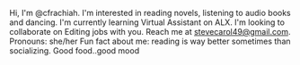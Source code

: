 Hi, I'm @cfrachiah. 
I'm interested in reading novels, listening to audio books and dancing. 
I'm currently learning Virtual Assistant on ALX. 
I'm looking to collaborate on Editing jobs with you.
Reach me at stevecarol49@gmail.com.
Pronouns: she/her
Fun fact about me: reading is way better sometimes than socializing.
Good food..good mood
